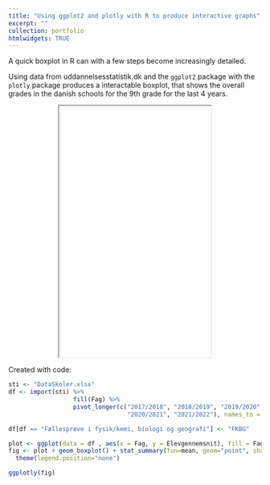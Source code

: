 ```yaml
---
title: "Using ggplot2 and plotly with R to produce interactive graphs"
excerpt: ""
collection: portfolio
htmlwidgets: TRUE
---
```


A quick boxplot in R can with a few steps become increasingly detailed.

Using data from uddannelsesstatistik.dk and the `ggplot2` package with the `plotly` package produces a interactable boxplot, that shows the overall grades in the danish schools for the 9th grade for the last 4 years. 

<center><iframe src="/Boxplot.html" height = "500px" width = "60%"></iframe></center>

Created with code:
```r
sti <- "DataSkoler.xlsx"
df <- import(sti) %>% 
                  fill(Fag) %>% 
                  pivot_longer(c("2017/2018", "2018/2019", "2019/2020", 
                                 "2020/2021", "2021/2022"), names_to = "År", values_to = "Elevgennemsnit")

df[df == "Fællesprøve i fysik/kemi, biologi og geografi"] <- "FKBG"

plot <- ggplot(data = df , aes(x = Fag, y = Elevgennemsnit), fill = Fag)
fig <- plot + geom_boxplot() + stat_summary(fun=mean, geom="point", shape=23, size=4) + 
  theme(legend.position="none")

ggplotly(fig)
```

